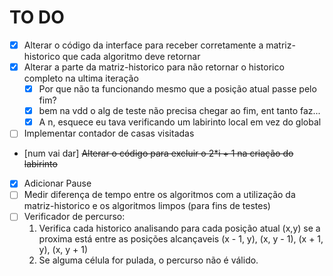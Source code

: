 # TO DO

- [X] Alterar o código da interface para receber corretamente a matriz-historico que cada algoritmo deve retornar
- [X] Alterar a parte da matriz-historico para não retornar o historico completo na ultima iteração
    - [X] Por que não ta funcionando mesmo que a posição atual passe pelo fim?
    - [X] bem na vdd o alg de teste não precisa chegar ao fim, ent tanto faz...
    - [X] A n, esquece eu tava verificando um labirinto local em vez do global
- [ ] Implementar contador de casas visitadas
- [num vai dar] ~~Alterar o código para excluir o 2*i + 1 na criação do labirinto~~
- [X] Adicionar Pause
- [ ] Medir diferença de tempo entre os algoritmos com a utilização da matriz-historico e os algoritmos limpos (para fins de testes)
- [ ] Verificador de percurso:
    1. Verifica cada historico analisando para cada posição atual (x,y) se a proxima está entre as posições alcançaveis (x - 1, y), (x, y - 1), (x + 1, y), (x, y + 1)
    2. Se alguma célula for pulada, o percurso não é válido.